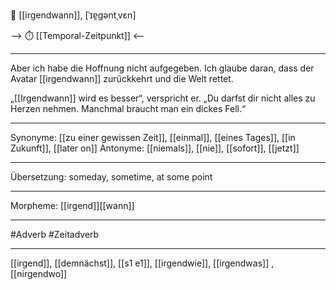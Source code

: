 🔀 [[irgendwann]], [ˈɪɐ̯gəntˌvɛn]

--> ⏱️ [[Temporal-Zeitpunkt]] <--


---
Aber ich habe die Hoffnung nicht aufgegeben. Ich glaube daran, dass der Avatar [[irgendwann]] zurückkehrt und die Welt rettet.

„[[Irgendwann]] wird es besser“, verspricht er. „Du darfst dir nicht alles zu Herzen nehmen. Manchmal braucht man ein dickes Fell.“ 

---
Synonyme: [[zu einer gewissen Zeit]], [[einmal]], [[eines Tages]], [[in Zukunft]], [[later on]]
Antonyme: [[niemals]], [[nie]], [[sofort]], [[jetzt]]

---
Übersetzung: someday, sometime, at some point

---
Morpheme: [[irgend]][[wann]]

---
#Adverb #Zeitadverb

---

[[irgend]], [[demnächst]], [[s1 e1]], [[irgendwie]], [[irgendwas]]
, [[nirgendwo]]